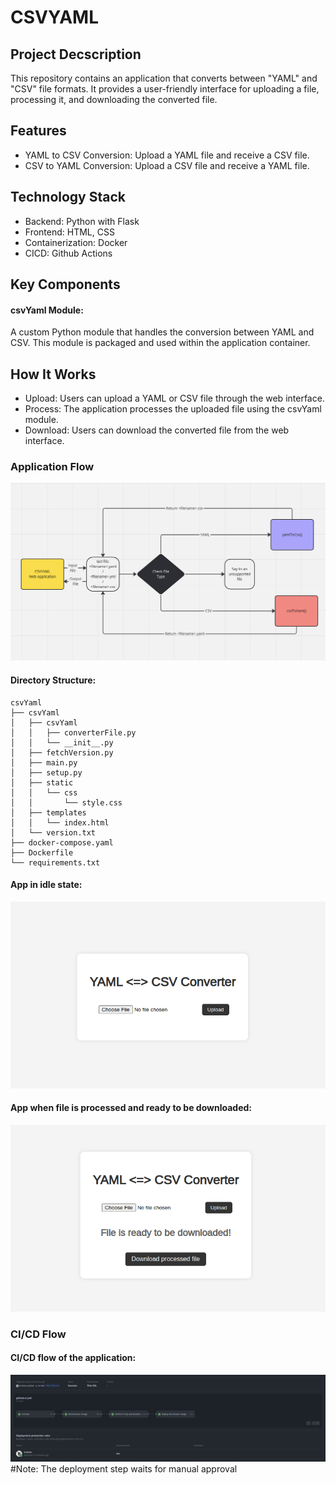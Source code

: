 # CSVYAML

## Project Decscription
This repository contains an application that converts between "YAML" and "CSV" file formats. It provides a user-friendly interface for uploading a file, processing it, and downloading the converted file.


## Features
- YAML to CSV Conversion: Upload a YAML file and receive a CSV file.
- CSV to YAML Conversion: Upload a CSV file and receive a YAML file.

## Technology Stack
- Backend: Python with Flask
- Frontend: HTML, CSS
- Containerization: Docker
- CICD: Github Actions

## Key Components
#### csvYaml Module: 
A custom Python module that handles the conversion between YAML and CSV. This module is packaged and used within the application container.

## How It Works
- Upload: Users can upload a YAML or CSV file through the web interface.
- Process: The application processes the uploaded file using the csvYaml module.
- Download: Users can download the converted file from the web interface.

### Application Flow
![App - Idle](./readme-asset/appFlow.png)

#### Directory Structure:
```
csvYaml
├── csvYaml
│   ├── csvYaml
│   │   ├── converterFile.py
│   │   └── __init__.py
│   ├── fetchVersion.py
│   ├── main.py
│   ├── setup.py
│   ├── static
│   │   └── css
│   │       └── style.css
│   ├── templates
│   │   └── index.html
│   └── version.txt
├── docker-compose.yaml
├── Dockerfile
└── requirements.txt
```

<!-- ## Application

| Application Name  | Default Port | Language | Description |
| ------------- | ------------- | ------------- | ------------- |
| CSVYAML | 5000 | Python | This is a flask based application that renders a frontend which asks for a file returns the processed file as an interactive link to download output file.  | -->

#### App in idle state:
![App - Idle](./readme-asset/appIdle.png)

#### App when file is processed and ready to be downloaded:
![App - Processed](./readme-asset/appProcessed.png)

### CI/CD Flow

#### CI/CD flow of the application:
![App - Idle](./readme-asset/cicd.png)
#Note: The deployment step waits for manual approval


